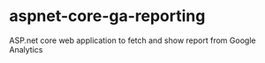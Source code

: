 # aspnet-core-ga-reporting
ASP.net core web application to fetch and show report from Google Analytics

